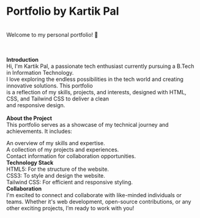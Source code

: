 # Portfolio by Kartik Pal
<br>Welcome to my personal portfolio! 🎉<br><br>

<br>**Introduction**
<br>Hi, I'm Kartik Pal, a passionate tech enthusiast currently pursuing a B.Tech in Information Technology.<br>
I love exploring the endless possibilities in the tech world and creating innovative solutions. This portfolio <br>
is a reflection of my skills, projects, and interests, designed with HTML, CSS, and Tailwind CSS to deliver a clean<br>
and responsive design.<br>
<br>
**About the Project**<br>
This portfolio serves as a showcase of my technical journey and achievements. It includes:<br>

An overview of my skills and expertise.<br>
A collection of my projects and experiences.<br>
Contact information for collaboration opportunities.<br>
**Technology Stack**<br>
HTML5: For the structure of the website.<br>
CSS3: To style and design the website.<br>
Tailwind CSS: For efficient and responsive styling.<br>
**Collaboration**<br>
I'm excited to connect and collaborate with like-minded individuals or teams. Whether it's web development, open-source <be>
contributions, or any other exciting projects, I’m ready to work with you!
